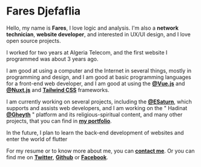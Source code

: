 # Fares Djefaflia

Hello, my name is **Fares**, I love logic and analysis.
I'm also a **network technician**, **website developer**, and interested in UX/UI design, and I love open source projects.

I worked for two years at Algeria Telecom, and the first website I programmed was about 3 years ago.

I am good at using a computer and the Internet in several things, mostly in programming and design, and I am good at basic programming languages for a front-end web developer, and I am good at using the **[@Vue.js](https://vuejs.org/ "@Vue.js")** and **[@Nuxt.js](https://nuxt.com/ "@Nuxt.js")** and **[Tailwind CSS](https://tailwindcss.com/ "Tailwind CSS")** frameworks.

I am currently working on several projects, including the **[@ESaturn](https://github.com/esaturn "@ESaturn")**, which supports and assists web developers, and I am working on the " Hadinat **[@Gheyth](https://github.com/gheyth "@Gheyth")** " platform and its religious-spiritual content, and many other projects, that you can find in **[my portfolio](# "my portfolio")**.

In the future, I plan to learn the back-end development of websites and enter the world of flutter

For my resume or to know more about me, you can **[contact me](# "contact me")**.
Or you can find me on **[Twitter](https://twitter.com/_frs99 "Twitter")**, **[Github](https://github.com/frs99 "Github")** or **[Facebook](https://www.facebook.com/frs99.me "Facebook")**.